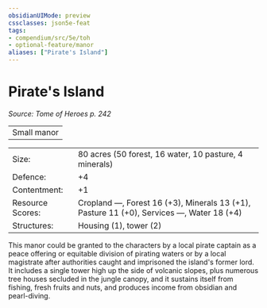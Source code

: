 ```yaml
---
obsidianUIMode: preview
cssclasses: json5e-feat
tags:
- compendium/src/5e/toh
- optional-feature/manor
aliases: ["Pirate's Island"]
---
```

# Pirate's Island
*Source: Tome of Heroes p. 242*  

|    |
|----|
| Small manor |

|    |    |
|----|----|
| Size: | 80 acres (50 forest, 16 water, 10 pasture, 4 minerals) |
| Defence: | +4 |
| Contentment: | +1 |
| Resource Scores: | Cropland —, Forest 16 (+3), Minerals 13 (+1), Pasture 11 (+0), Services —, Water 18 (+4) |
| Structures: | Housing (1), tower (2) |

This manor could be granted to the characters by a local pirate captain as a peace offering or equitable division of pirating waters or by a local magistrate after authorities caught and imprisoned the island's former lord. It includes a single tower high up the side of volcanic slopes, plus numerous tree houses secluded in the jungle canopy, and it sustains itself from fishing, fresh fruits and nuts, and produces income from obsidian and pearl-diving.